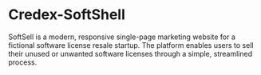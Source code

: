 # Credex-SoftShell
SoftSell is a modern, responsive single-page marketing website for a fictional software license resale startup. The platform enables users to sell their unused or unwanted software licenses through a simple, streamlined process.
